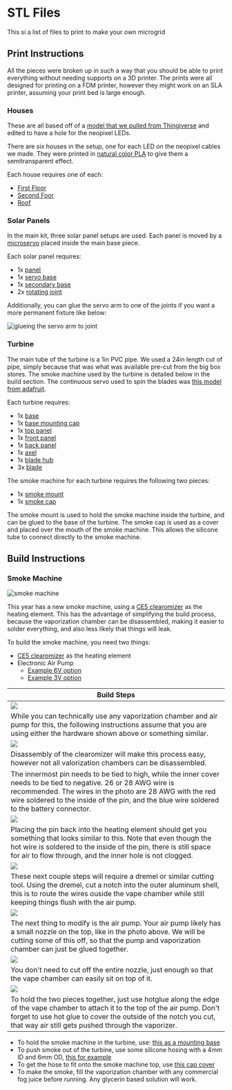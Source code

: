 # STL Files

This si a list of files to print to make your own microgrid

## Print Instructions

All the pieces were broken up in such a way that you should be able to print everything without needing supports on a 3D printer.  The prints were all designed for printing on a FDM printer, however they might work on an SLA printer, assuming your print bed is large enough.  

### Houses

These are all based off of a [model that we pulled from Thingiverse](https://www.thingiverse.com/thing:31644) and edited to have a hole for the neopixel LEDs.  

There are six houses in the setup, one for each LED on the neopixel cables we made.  They were printed in [natural color PLA](https://www.matterhackers.com/store/3d-printer-filament/175mm-pla-filament-natural-1-kg) to give them a semitransparent effect.  

Each house requires one of each:
- [First Floor](./house/The_Puritan_1st_floor_hole.stl)
- [Second Foor](./house/The_Puritan_2ed_floor_hole.stl)
- [Roof](./house/The_Puritan_Roof.stl)

### Solar Panels

In the main kit, three solar panel setups are used.  Each panel is moved by a [microservo](https://www.amazon.com/Micro-Helicopter-Airplane-Remote-Control/dp/B072V529YD/) placed inside the main base piece.  

Each solar panel requires:
- 1x [panel](./solar/panel.stl)
- 1x [servo base](./solar/servoBase.stl)
- 1x [secondary base](./solar/base.stl)
- 2x [rotating joint](./solar/joint.stl)

Additionally, you can glue the servo arm to one of the joints if you want a more permanent fixture like below:

![glueing the servo arm to joint](./photos/servoJoint.PNG)

### Turbine

The main tube of the turbine is a 1in PVC pipe.  We used a 24in length cut of pipe, simply because that was what was available pre-cut from the big box stores.  The smoke machine used by the turbine is detailed below in the build section.  The continuous servo used to spin the blades was [this model from adafruit](https://www.adafruit.com/product/154).  

Each turbine requires:
- 1x [base](./turbine/prop-base.stl)
- 1x [base mounting cap](./turbine/prop-lockCap.stl)
- 1x [top panel](./turbine/prop-topHole.stl)
- 1x [front panel](./turbine/prop-frontHole.stl)
- 1x [back panel](./turbine/prop-back.stl)
- 1x [axel](./turbine/prop-axel.stl)
- 1x [blade hub](./turbine/prop-bladeHub.stl)
- 3x [blade](./turbine/prop-blade.stl)

The smoke machine for each turbine requires the following two pieces:
- 1x [smoke mount](./turbine/prop-smokeHolder.stl)
- 1x [smoke cap](./turbine/prop-smokeCap.stl)

The smoke mount is used to hold the smoke machine inside the turbine, and can be glued to the base of the turbine.  The smoke cap is used as a cover and placed over the mouth of the smoke machine.  This allows the silicone tube to connect directly to the smoke machine.  

## Build Instructions

### Smoke Machine

![smoke machine](./photos/smokeComplete.PNG)

This year has a new smoke machine, using a [CE5 clearomizer](https://www.centralvapors.com/ce5-clearomizer/) as the heating element.  This has the advantage of simplifying the build process, because the vaporization chamber can be disassembled, making it easier to solder everything, and also less likely that things will leak.  

To build the smoke machine, you need two things:
* [CE5 clearomizer](https://www.centralvapors.com/ce5-clearomizer/) as the heating element
* Electronic Air Pump
  * [Example 6V option](https://www.amazon.com/DIMINUS-Replacement-Accessories-Aquarium-Circulate/dp/B06Y2CXZ67/)
  * [Example 3V option](https://www.amazon.com/Mini-Oxygenation-Increasing-Oxygen-Aquarium/dp/B00O1AOPX8)

| Build Steps |
| --- |
| ![](./photos/smokeParts.PNG) |
| While you can technically use any vaporization chamber and air pump for this, the following instructions assume that you are using either the hardware shown above or something similar.  |
| ![](./photos/solderPoints.PNG) | 
| Disassembly of the clearomizer will make this process easy, however not all valorization chambers can be disassembled.  |
|The innermost pin needs to be tied to high, while the inner cover needs to be tied to negative.  26 or 28 AWG wire is recommended.  The wires in the photo are 28 AWG with the red wire soldered to the inside of the pin, and the blue wire soldered to the battery connector.  | 
| ![](./photos/wiresAssembled.PNG) |
| Placing the pin back into the heating element should get you something that looks similar to this.  Note that even though the hot wire is soldered to the inside of the pin, there is still space for air to flow through, and the inner hole is not clogged.  |
| ![](./photos/wireNotch.PNG) |
| These next couple steps will require a dremel or similar cutting tool.  Using the dremel, cut a notch into the outer aluminum shell, this is to route the wires ouside the vape chamber while still keeping things flush with the air pump. |
| ![](./photos/airPump.PNG) |
| The next thing to modify is the air pump.  Your air pump likely has a small nozzle on the top, like in the photo above.  We will be cutting some of this off, so that the pump and vaporization chamber can just be glued together.  |
| ![](./photos/pumpCut.PNG) |
| You don't need to cut off the entire nozzle, just enough so that the vape chamber can easily sit on top of it.  |
| ![](./photos/smokeComplete.PNG) |
| To hold the two pieces together, just use hotglue along the edge of the vape chamber to attach it to the top of the air pump.  Don't forget to use hot glue to cover the outside of the notch you cut, that way air still gets pushed through the vaporizer.  |

- To hold the smoke machine in the turbine, use: [this as a mounting base](./turbine/prop-smokeHolder.stl)
- To push smoke out of the turbine, use some silicone hosing with a 4mm ID and 6mm OD, [this for example](https://www.amazon.com/uxcell-Silicone-Flexible-Translucent-Transfer/dp/B01N63VFI3)
- To get the hose to fit onto the smoke machine top, use [this cap cover](./turbine/prop-smokeCap.stl)
- To make the smoke, fill the vaporization chamber with any commercial fog juice before running.  Any glycerin based solution will work.  